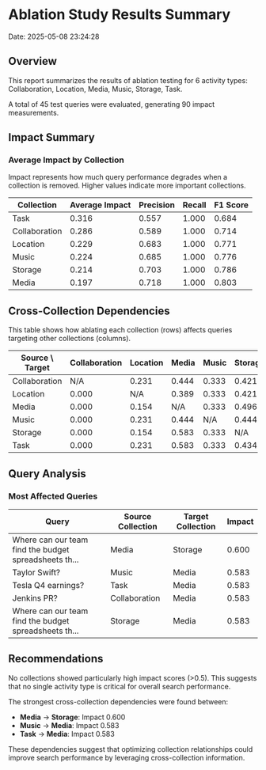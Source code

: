 # Ablation Study Results Summary
Date: 2025-05-08 23:24:28
## Overview
This report summarizes the results of ablation testing for 6 activity types: Collaboration, Location, Media, Music, Storage, Task.

A total of 45 test queries were evaluated, generating 90 impact measurements.
## Impact Summary
### Average Impact by Collection
Impact represents how much query performance degrades when a collection is removed.
Higher values indicate more important collections.

| Collection | Average Impact | Precision | Recall | F1 Score |
|------------|---------------|-----------|--------|----------|
| Task | 0.316 | 0.557 | 1.000 | 0.684 |
| Collaboration | 0.286 | 0.589 | 1.000 | 0.714 |
| Location | 0.229 | 0.683 | 1.000 | 0.771 |
| Music | 0.224 | 0.685 | 1.000 | 0.776 |
| Storage | 0.214 | 0.703 | 1.000 | 0.786 |
| Media | 0.197 | 0.718 | 1.000 | 0.803 |

## Cross-Collection Dependencies
This table shows how ablating each collection (rows) affects queries targeting other collections (columns).

| Source \ Target | Collaboration | Location | Media | Music | Storage | Task |
|---------------|---------------|---------------|---------------|---------------|---------------|---------------|
| Collaboration | N/A | 0.231 | 0.444 | 0.333 | 0.421 | 0.000 |
| Location | 0.000 | N/A | 0.389 | 0.333 | 0.421 | 0.000 |
| Media | 0.000 | 0.154 | N/A | 0.333 | 0.496 | 0.000 |
| Music | 0.000 | 0.231 | 0.444 | N/A | 0.444 | 0.000 |
| Storage | 0.000 | 0.154 | 0.583 | 0.333 | N/A | 0.000 |
| Task | 0.000 | 0.231 | 0.583 | 0.333 | 0.434 | N/A |

## Query Analysis
### Most Affected Queries
| Query | Source Collection | Target Collection | Impact |
|-------|-------------------|-------------------|--------|
| Where can our team find the budget spreadsheets th... | Media | Storage | 0.600 |
| Taylor Swift? | Music | Media | 0.583 |
| Tesla Q4 earnings? | Task | Media | 0.583 |
| Jenkins PR? | Collaboration | Media | 0.583 |
| Where can our team find the budget spreadsheets th... | Storage | Media | 0.583 |

## Recommendations
No collections showed particularly high impact scores (>0.5). This suggests that no single activity type is critical for overall search performance.

The strongest cross-collection dependencies were found between:

- **Media** → **Storage**: Impact 0.600
- **Music** → **Media**: Impact 0.583
- **Task** → **Media**: Impact 0.583

These dependencies suggest that optimizing collection relationships could improve search performance by leveraging cross-collection information.
